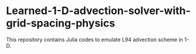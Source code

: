 # Learned-1-D-advection-solver-with-grid-spacing-physics
This repository contains Julia codes to emulate L94 advection scheme in 1-D.
